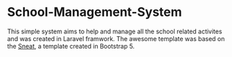 # School-Management-System

This simple system aims to help and manage all the school related activites and was created in Laravel framwork. The awesome template was based on the [Sneat](https://demos.themeselection.com/sneat-bootstrap-html-admin-template/documentation/index.html), a template created in Bootstrap 5.



<!-- # Installation
You may require to install the npm for this application. To install, just
`npm install` in your terminal. -->
